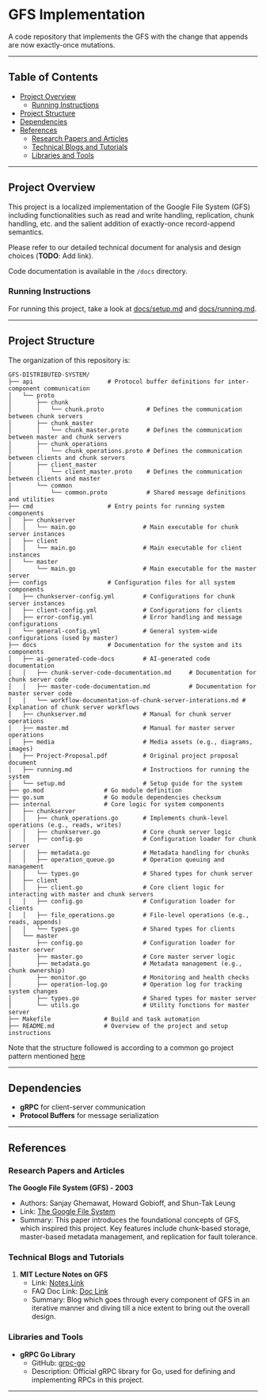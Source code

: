 # GFS Implementation

A code repository that implements the GFS with the change that appends are now exactly-once mutations.

---

## Table of Contents

- [Project Overview](#project-overview)
  - [Running Instructions](#running-instructions)
- [Project Structure](#project-structure)
- [Dependencies](#dependencies)
- [References](#references)
  - [Research Papers and Articles](#research-papers-and-articles)
  - [Technical Blogs and Tutorials](#technical-blogs-and-tutorials)
  - [Libraries and Tools](#libraries-and-tools)

---

## Project Overview

This project is a localized implementation of the Google File System (GFS) including functionalities such as read and write handling, replication, chunk handling, etc. and the salient addition of exactly-once record-append semantics.

Please refer to our detailed technical document for analysis and design choices (**TODO**: Add link).

Code documentation is available in the `/docs` directory.

### Running Instructions

For running this project, take a look at [docs/setup.md](docs/setup.md) and [docs/running.md](docs/running.md).

---

## Project Structure

The organization of this repository is:

```plaintext
GFS-DISTRIBUTED-SYSTEM/
├── api                     # Protocol buffer definitions for inter-component communication
│   └── proto
│       ├── chunk
│       │   └── chunk.proto            # Defines the communication between chunk servers
│       ├── chunk_master
│       │   └── chunk_master.proto     # Defines the communication between master and chunk servers
│       ├── chunk_operations
│       │   └── chunk_operations.proto # Defines the communication between clients and chunk servers
│       ├── client_master
│       │   └── client_master.proto    # Defines the communication between clients and master
│       └── common
│           └── common.proto           # Shared message definitions and utilities
├── cmd                     # Entry points for running system components
│   ├── chunkserver
│   │   └── main.go                   # Main executable for chunk server instances
│   ├── client
│   │   └── main.go                   # Main executable for client instances
│   └── master
│       └── main.go                   # Main executable for the master server
├── configs                 # Configuration files for all system components
│   ├── chunkserver-config.yml        # Configurations for chunk server instances
│   ├── client-config.yml             # Configurations for clients
│   ├── error-config.yml              # Error handling and message configurations
│   └── general-config.yml            # General system-wide configurations (used by master)
├── docs                    # Documentation for the system and its components
│   ├── ai-generated-code-docs        # AI-generated code documentation
│   │   ├── chunk-server-code-documentation.md     # Documentation for chunk server code
│   │   ├── master-code-documentation.md           # Documentation for master server code
│   │   └── workflow-documentation-of-chunk-server-interations.md # Explanation of chunk server workflows
│   ├── chunkserver.md                # Manual for chunk server operations
│   ├── master.md                     # Manual for master server operations
│   ├── media                         # Media assets (e.g., diagrams, images)
│   ├── Project-Proposal.pdf          # Original project proposal document
│   ├── running.md                    # Instructions for running the system
│   └── setup.md                      # Setup guide for the system
├── go.mod                 # Go module definition
├── go.sum                 # Go module dependencies checksum
├── internal               # Core logic for system components
│   ├── chunkserver
│   │   ├── chunk_operations.go       # Implements chunk-level operations (e.g., reads, writes)
│   │   ├── chunkserver.go            # Core chunk server logic
│   │   ├── config.go                 # Configuration loader for chunk server
│   │   ├── metadata.go               # Metadata handling for chunks
│   │   ├── operation_queue.go        # Operation queuing and management
│   │   └── types.go                  # Shared types for chunk server
│   ├── client
│   │   ├── client.go                 # Core client logic for interacting with master and chunk servers
│   │   ├── config.go                 # Configuration loader for clients
│   │   ├── file_operations.go        # File-level operations (e.g., reads, appends)
│   │   └── types.go                  # Shared types for clients
│   └── master
│       ├── config.go                 # Configuration loader for master server
│       ├── master.go                 # Core master server logic
│       ├── metadata.go               # Metadata management (e.g., chunk ownership)
│       ├── monitor.go                # Monitoring and health checks
│       ├── operation-log.go          # Operation log for tracking system changes
│       ├── types.go                  # Shared types for master server
│       └── utils.go                  # Utility functions for master server
├── Makefile               # Build and task automation
├── README.md              # Overview of the project and setup instructions
```

Note that the structure followed is according to a common go project pattern mentioned [here](https://github.com/golang-standards/project-layout)

---

## Dependencies

- **gRPC** for client-server communication
- **Protocol Buffers** for message serialization

---

## References

### Research Papers and Articles

**The Google File System (GFS) - 2003**
   - Authors: Sanjay Ghemawat, Howard Gobioff, and Shun-Tak Leung
   - Link: [The Google File System](https://research.google/pubs/archive/51.pdf)
   - Summary: This paper introduces the foundational concepts of GFS, which inspired this project. Key features include chunk-based storage, master-based metadata management, and replication for fault tolerance.

### Technical Blogs and Tutorials

1. **MIT Lecture Notes on GFS**
   - Link: [Notes Link](https://timilearning.com/posts/mit-6.824/lecture-3-gfs/#record-appends)  
   - FAQ Doc Link: [Doc Link](https://pdos.csail.mit.edu/6.824/papers/gfs-faq.txt)
   - Summary: Blog which goes through every component of GFS in an iterative manner and diving till a nice extent to bring out the overall design.

### Libraries and Tools

- **gRPC Go Library**
  - GitHub: [grpc-go](https://github.com/grpc/grpc-go)
  - Description: Official gRPC library for Go, used for defining and implementing RPCs in this project.

---
